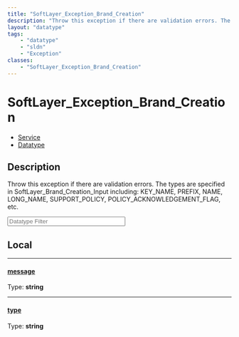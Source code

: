 ```yaml
---
title: "SoftLayer_Exception_Brand_Creation"
description: "Throw this exception if there are validation errors. The types are specified in SoftLayer_Brand_Creation_Input including... "
layout: "datatype"
tags:
    - "datatype"
    - "sldn"
    - "Exception"
classes:
    - "SoftLayer_Exception_Brand_Creation"
---
```


# SoftLayer_Exception_Brand_Creation
<div id='service-datatype'>
    <ul id='sldn-reference-tabs'>
    <li id='service'> <a href='/reference/services/SoftLayer_Exception_Brand_Creation' >Service</a></li>    <li id='datatype'> <a href='/reference/datatypes/SoftLayer_Exception_Brand_Creation' >Datatype</a></li>
    </ul>
</div>

## Description 


Throw this exception if there are validation errors. The types are specified in SoftLayer_Brand_Creation_Input including: KEY_NAME, PREFIX, NAME, LONG_NAME, SUPPORT_POLICY, POLICY_ACKNOWLEDGEMENT_FLAG, etc. 





<!-- Filer BEGIN -->
<div class="view-filters">
        <div class="clearfix">
            <div class="search-input-box">
                <input placeholder="Datatype Filter" onkeyup="titleSearch(inputId='prop-input', divId='properties', elementClass='prop-row')" 
                    type="text" id="prop-input" value="" size="30" maxlength="128" class="form-text">
            </div>
        </div>
</div>
<!-- Filer END -->

<div id="properties" class="content">
<div id="localProperties" class="prop-content" >

## Local
<div class="prop-row">

-----
[message]: #message
#### [message]
  
<span class="type-label">Type: </span>**string**  



</div>
<div class="prop-row">

-----
[type]: #type
#### [type]
  
<span class="type-label">Type: </span>**string**  



</div>
</div>
<!-- LOCAL PROPERTY END -->

</div>



